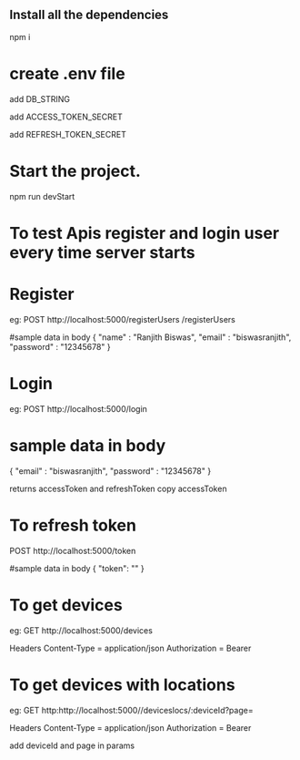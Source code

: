 


## Install all the dependencies

npm i

# create .env file
add DB_STRING

add ACCESS_TOKEN_SECRET

add REFRESH_TOKEN_SECRET


# Start the project.

npm run devStart

# To test Apis register and login user every time server starts

# Register

eg:
POST
http://localhost:5000/registerUsers /registerUsers

#sample data in body
{ 
"name" : "Ranjith Biswas",
"email" : "biswasranjith",
"password" : "12345678"
}

# Login
eg:
POST
http://localhost:5000/login

# sample data in body
{ 
"email" : "biswasranjith",
"password" : "12345678"
}

returns accessToken and refreshToken
copy accessToken


# To refresh token
POST
http://localhost:5000/token

#sample data in body
{ 
 "token": "<REFERESH-TOKEN>"
}

# To get devices 

eg:
GET
http://localhost:5000/devices

Headers
Content-Type = application/json
Authorization = Bearer <ACCESS-TOKEN>

# To get devices with locations

eg:
GET
http:http://localhost:5000//deviceslocs/:deviceId?page=

Headers
Content-Type = application/json
Authorization = Bearer <ACCESS-TOKEN>

add deviceId and page in params 







